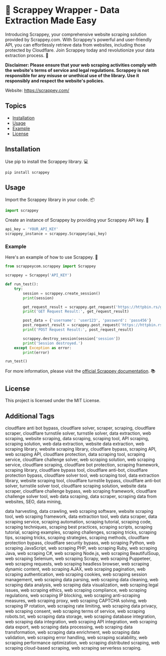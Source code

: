 # 🤖 Scrappey Wrapper - Data Extraction Made Easy

Introducing Scrappey, your comprehensive website scraping solution provided by Scrappey.com. With Scrappey's powerful and user-friendly API, you can effortlessly retrieve data from websites, including those protected by Cloudflare. Join Scrappey today and revolutionize your data extraction process. 🚀

**Disclaimer: Please ensure that your web scraping activities comply with the website's terms of service and legal regulations. Scrappey is not responsible for any misuse or unethical use of the library. Use it responsibly and respect the website's policies.**

Website: https://scrappey.com/

## Topics

- [Installation](#installation)
- [Usage](#usage)
- [Example](#example)
- [License](#license)

## Installation

Use pip to install the Scrappey library. 💻

```shell
pip install scrappey
```

## Usage

Import the Scrappey library in your code. 📦

```python
import scrappey
```

Create an instance of Scrappey by providing your Scrappey API key. 🔑

```python
api_key = 'YOUR_API_KEY'
scrappey_instance = scrappey.Scrappey(api_key)
```

### Example

Here's an example of how to use Scrappey. 🚀

```python
from scrappeycom.scrappey import Scrappey

scrappey = Scrappey('API_KEY')

def run_test():
    try:
        session = scrappey.create_session()
        print(session)

        get_request_result = scrappey.get_request('https://httpbin.rs/get', session['session'])
        print('GET Request Result:', get_request_result)

        post_data = {'username': 'user123', 'password': 'pass456'}
        post_request_result = scrappey.post_request('https://httpbin.rs/post', post_data, session['session'])
        print('POST Request Result:', post_request_result)

        scrappey.destroy_session(session['session'])
        print('Session destroyed.')
    except Exception as error:
        print(error)

run_test()
```

For more information, please visit the [official Scrappey documentation](https://wiki.scrappey.com/getting-started). 📚

## License

This project is licensed under the MIT License.

## Additional Tags

cloudflare anti bot bypass, cloudflare solver, scraper, scraping, cloudflare scraper, cloudflare turnstile solver, turnstile solver, data extraction, web scraping, website scraping, data scraping, scraping tool, API scraping, scraping solution, web data extraction, website data extraction, web scraping library, website scraping library, cloudflare bypass, scraping API, web scraping API, cloudflare protection, data scraping tool, scraping service, cloudflare challenge solver, web scraping solution, web scraping service, cloudflare scraping, cloudflare bot protection, scraping framework, scraping library, cloudflare bypass tool, cloudflare anti-bot, cloudflare protection bypass, cloudflare solver tool, web scraping tool, data extraction library, website scraping tool, cloudflare turnstile bypass, cloudflare anti-bot solver, turnstile solver tool, cloudflare scraping solution, website data scraper, cloudflare challenge bypass, web scraping framework, cloudflare challenge solver tool, web data scraping, data scraper, scraping data from websites, SEO, data mining,

 data harvesting, data crawling, web scraping software, website scraping tool, web scraping framework, data extraction tool, web data scraper, data scraping service, scraping automation, scraping tutorial, scraping code, scraping techniques, scraping best practices, scraping scripts, scraping tutorial, scraping examples, scraping challenges, scraping tricks, scraping tips, scraping tricks, scraping strategies, scraping methods, cloudflare protection bypass, cloudflare security bypass, web scraping Python, web scraping JavaScript, web scraping PHP, web scraping Ruby, web scraping Java, web scraping C#, web scraping Node.js, web scraping BeautifulSoup, web scraping Selenium, web scraping Scrapy, web scraping Puppeteer, web scraping requests, web scraping headless browser, web scraping dynamic content, web scraping AJAX, web scraping pagination, web scraping authentication, web scraping cookies, web scraping session management, web scraping data parsing, web scraping data cleaning, web scraping data analysis, web scraping data visualization, web scraping legal issues, web scraping ethics, web scraping compliance, web scraping regulations, web scraping IP blocking, web scraping anti-scraping measures, web scraping proxy, web scraping CAPTCHA solving, web scraping IP rotation, web scraping rate limiting, web scraping data privacy, web scraping consent, web scraping terms of service, web scraping robots.txt, web scraping data storage, web scraping database integration, web scraping data integration, web scraping API integration, web scraping data export, web scraping data processing, web scraping data transformation, web scraping data enrichment, web scraping data validation, web scraping error handling, web scraping scalability, web scraping performance optimization, web scraping distributed scraping, web scraping cloud-based scraping, web scraping serverless scraping.
